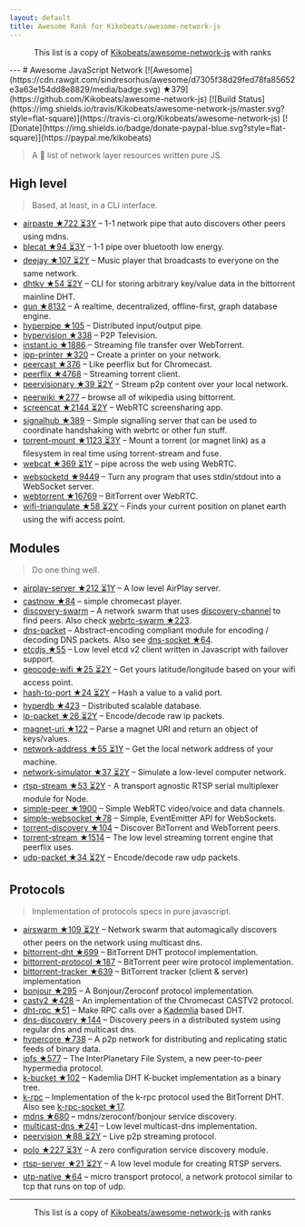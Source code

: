 ```yaml
---
layout: default
title: Awesome Rank for Kikobeats/awesome-network-js
---
```


<p align="center">
	This list is a copy of <a href="https://github.com/Kikobeats/awesome-network-js">Kikobeats/awesome-network-js</a> with ranks
</p>
---
# Awesome JavaScript Network [![Awesome](https://cdn.rawgit.com/sindresorhus/awesome/d7305f38d29fed78fa85652e3a63e154dd8e8829/media/badge.svg) ★379](https://github.com/Kikobeats/awesome-network-js) [![Build Status](https://img.shields.io/travis/Kikobeats/awesome-network-js/master.svg?style=flat-square)](https://travis-ci.org/Kikobeats/awesome-network-js) [![Donate](https://img.shields.io/badge/donate-paypal-blue.svg?style=flat-square)](https://paypal.me/kikobeats)

> A 🎩 list of network layer resources written pure JS.

## High level

> Based, at least, in a CLI interface.

* [airpaste ★722 ⏳3Y](https://github.com/mafintosh/airpaste) – 1-1 network pipe that auto discovers other peers using mdns.
* [blecat ★94 ⏳3Y](https://github.com/mafintosh/blecat) – 1-1 pipe over bluetooth low energy.
* [deejay ★107 ⏳2Y](https://github.com/mafintosh/deejay) – Music player that broadcasts to everyone on the same network.
* [dhtkv ★54 ⏳2Y](https://github.com/maxogden/dhtkv) – CLI for storing arbitrary key/value data in the bittorrent mainline DHT.
* [gun ★8132](https://github.com/amark/gun) – A realtime, decentralized, offline-first, graph database engine.
* [hyperpipe ★105](https://github.com/mafintosh/hyperpipe) – Distributed input/output pipe.
* [hypervision ★338](https://github.com/mafintosh/hypervision) – P2P Television.
* [instant.io ★1886](https://github.com/webtorrent/instant.io) – Streaming file transfer over WebTorrent.
* [ipp-printer ★320](https://github.com/watson/ipp-printer) – Create a printer on your network.
* [peercast ★376](https://github.com/mafintosh/peercast) – Like peerflix but for Chromecast.
* [peerflix ★4768](https://github.com/mafintosh/peerflix) – Streaming torrent client.
* [peervisionary ★39 ⏳2Y](https://github.com/mafintosh/peervisionary) – Stream p2p content over your local network.
* [peerwiki ★277](https://github.com/mafintosh/peerwiki) – browse all of wikipedia using bittorrent.
* [screencat ★2144 ⏳2Y](https://github.com/maxogden/screencat) – WebRTC screensharing app.
* [signalhub ★389](https://github.com/mafintosh/signalhub) – Simple signalling server that can be used to coordinate handshaking with webrtc or other fun stuff.
* [torrent-mount ★1123 ⏳3Y](https://github.com/mafintosh/torrent-mount) – Mount a torrent (or magnet link) as a filesystem in real time using torrent-stream and fuse.
* [webcat ★369 ⏳1Y](https://github.com/mafintosh/webcat) – pipe across the web using WebRTC.
* [websocketd ★9449](https://github.com/joewalnes/websocketd) – Turn any program that uses stdin/stdout into a WebSocket server.
* [webtorrent ★16769](https://github.com/webtorrent/webtorrent) – BitTorrent over WebRTC.
* [wifi-triangulate ★58 ⏳2Y](https://github.com/watson/wifi-triangulate) – Finds your current position on planet earth using the wifi access point.

## Modules

> Do one thing well.

* [airplay-server ★212 ⏳1Y](https://github.com/watson/airplay-server) – A low level AirPlay server.
* [castnow ★84](https://github.com/xat/chromecast-player) – simple chromecast player.
* [discovery-swarm](https://github.com/mafintosh/discovery-swarm) – A network swarm that uses [discovery-channel](https://github.com/maxogden/discovery-channel) to find peers. Also check [webrtc-swarm ★223](https://github.com/mafintosh/webrtc-swarm).
* [dns-packet](https://github.com/mafintosh/dns-packet) – Abstract-encoding compliant module for encoding / decoding DNS packets. Also see [dns-socket ★64](https://github.com/mafintosh/dns-socket).
* [etcdjs ★55](https://github.com/mafintosh/etcdjs) – Low level etcd v2 client written in Javascript with failover support.
* [geocode-wifi ★25 ⏳2Y](https://github.com/watson/geocode-wifi) – Get yours latitude/longitude based on your wifi access point.
* [hash-to-port ★24 ⏳2Y](https://github.com/mafintosh/hash-to-port) – Hash a value to a valid port.
* [hyperdb ★423](https://github.com/mafintosh/hyperdb) – Distributed scalable database.
* [ip-packet ★26 ⏳2Y](https://github.com/mafintosh/ip-packet) – Encode/decode raw ip packets.
* [magnet-uri ★122](https://github.com/webtorrent/magnet-uri) – Parse a magnet URI and return an object of keys/values.
* [network-address ★55 ⏳1Y](https://github.com/mafintosh/network-address) – Get the local network address of your machine.
* [network-simulator ★37 ⏳2Y](https://github.com/substack/network-simulator) – Simulate a low-level computer network.
* [rtsp-stream ★53 ⏳2Y](https://github.com/watson/rtsp-stream) - A transport agnostic RTSP serial multiplexer module for Node.
* [simple-peer ★1900](https://github.com/feross/simple-peer) – Simple WebRTC video/voice and data channels.
* [simple-websocket ★78](https://github.com/feross/simple-websocket) – Simple, EventEmitter API for WebSockets.
* [torrent-discovery ★104](https://github.com/webtorrent/torrent-discovery) – Discover BitTorrent and WebTorrent peers.
* [torrent-stream ★1514](https://github.com/mafintosh/torrent-stream) – The low level streaming torrent engine that peerflix uses.
* [udp-packet ★34 ⏳2Y](https://github.com/substack/udp-packet) – Encode/decode raw udp packets.

## Protocols

> Implementation of protocols specs in pure javascript.

* [airswarm ★109 ⏳2Y](https://github.com/mafintosh/airswarm) – Network swarm that automagically discovers other peers on the network using multicast dns.
* [bittorrent-dht ★699](https://github.com/webtorrent/bittorrent-dht) – BitTorrent DHT protocol implementation.
* [bittorrent-protocol ★187](https://github.com/webtorrent/bittorrent-protocol) – BitTorrent peer wire protocol implementation.
* [bittorrent-tracker ★639](https://github.com/webtorrent/bittorrent-tracker) – BitTorrent tracker (client & server) implementation
* [bonjour ★295](https://github.com/watson/bonjour) – A Bonjour/Zeroconf protocol implementation.
* [castv2 ★428](https://github.com/thibauts/node-castv2) – An implementation of the Chromecast CASTV2 protocol.
* [dht-rpc ★51](https://github.com/mafintosh/dht-rpc) – Make RPC calls over a [Kademlia](https://pdos.csail.mit.edu/~petar/papers/maymounkov-kademlia-lncs.pdf) based DHT.
* [dns-discovery ★144](https://github.com/mafintosh/dns-discovery) – Discovery peers in a distributed system using regular dns and multicast dns.
* [hypercore ★738](https://github.com/mafintosh/hypercore) – A p2p network for distributing and replicating static feeds of binary data.
* [ipfs ★577](https://github.com/ipfs/js-ipfs-api) – The InterPlanetary File System, a new peer-to-peer hypermedia protocol.
* [k-bucket ★102](https://github.com/tristanls/k-bucket) – Kademlia DHT K-bucket implementation as a binary tree.
* [k-rpc](https://github.com/mafintosh/k-rpc) – Implementation of the k-rpc protocol used the BitTorrent DHT. Also see [k-rpc-socket ★17](https://github.com/mafintosh/k-rpc-socket).
* [mdns ★680](https://github.com/agnat/node_mdns) – mdns/zeroconf/bonjour service discovery.
* [multicast-dns ★241](https://github.com/mafintosh/multicast-dns) – Low level multicast-dns implementation.
* [peervision ★88 ⏳2Y](https://github.com/mafintosh/peervision) – Live p2p streaming protocol.
* [polo ★227 ⏳3Y](https://github.com/mafintosh/polo) – A zero configuration service discovery module.
* [rtsp-server ★21 ⏳2Y](https://github.com/watson/rtsp-server) – A low level module for creating RTSP servers.
* [utp-native ★64](https://github.com/mafintosh/utp-native) – micro transport protocol, a network protocol similar to tcp that runs on top of udp.
---
<p align="center">
	This list is a copy of <a href="https://github.com/Kikobeats/awesome-network-js">Kikobeats/awesome-network-js</a> with ranks
</p>
